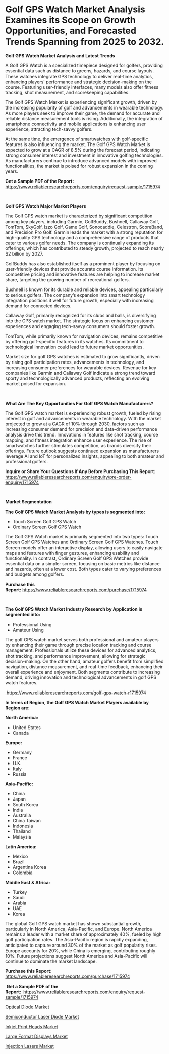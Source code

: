 <p><h1>Golf GPS Watch Market Analysis Examines its Scope on Growth Opportunities, and Forecasted Trends Spanning from 2025 to 2032.</h1></p><p><strong>Golf GPS Watch Market Analysis and Latest Trends</strong></p>
<p><p>A Golf GPS Watch is a specialized timepiece designed for golfers, providing essential data such as distance to greens, hazards, and course layouts. These watches integrate GPS technology to deliver real-time analytics, enhancing players' performance and strategic decision-making on the course. Featuring user-friendly interfaces, many models also offer fitness tracking, shot measurement, and scorekeeping capabilities.</p><p>The Golf GPS Watch Market is experiencing significant growth, driven by the increasing popularity of golf and advancements in wearable technology. As more players seek to improve their game, the demand for accurate and reliable distance measurement tools is rising. Additionally, the integration of smartphone connectivity and mobile applications is enhancing user experience, attracting tech-savvy golfers.</p><p>At the same time, the emergence of smartwatches with golf-specific features is also influencing the market. The Golf GPS Watch Market is expected to grow at a CAGR of 8.5% during the forecast period, indicating strong consumer interest and investment in innovative golfing technologies. As manufacturers continue to introduce advanced models with improved functionalities, the market is poised for robust expansion in the coming years.</p></p>
<p><strong>Get a Sample PDF of the Report:&nbsp;</strong> <a href="https://www.reliableresearchreports.com/enquiry/request-sample/1715974?utm_campaign=9&utm_medium=2&utm_source=Github&utm_content=ia&utm_term=11022025&utm_id=golf-gps-watch">https://www.reliableresearchreports.com/enquiry/request-sample/1715974</a></p>
<p>&nbsp;</p>
<p><strong>Golf GPS Watch Major Market Players</strong></p>
<p><p>The Golf GPS watch market is characterized by significant competition among key players, including Garmin, GolfBuddy, Bushnell, Callaway Golf, TomTom, SkyGolf, Izzo Golf, Game Golf, Sonocaddie, Celestron, ScoreBand, and Precision Pro Golf. Garmin leads the market with a strong reputation for high-quality GPS technology and a comprehensive range of products that cater to various golfer needs. The company is continually expanding its offerings, which has contributed to steady growth, projected to reach nearly $2 billion by 2027.</p><p>GolfBuddy has also established itself as a prominent player by focusing on user-friendly devices that provide accurate course information. Its competitive pricing and innovative features are helping to increase market share, targeting the growing number of recreational golfers.</p><p>Bushnell is known for its durable and reliable devices, appealing particularly to serious golfers. The company’s expansion into smart technology integration positions it well for future growth, especially with increasing demand for connected devices.</p><p>Callaway Golf, primarily recognized for its clubs and balls, is diversifying into the GPS watch market. The strategic focus on enhancing customer experiences and engaging tech-savvy consumers should foster growth.</p><p>TomTom, while primarily known for navigation devices, remains competitive by offering golf-specific features in its watches. Its commitment to technological innovation could lead to future market opportunities.</p><p>Market size for golf GPS watches is estimated to grow significantly, driven by rising golf participation rates, advancements in technology, and increasing consumer preferences for wearable devices. Revenue for key companies like Garmin and Callaway Golf indicate a strong trend toward sporty and technologically advanced products, reflecting an evolving market poised for expansion.</p></p>
<p>&nbsp;</p>
<p><strong>What Are The Key Opportunities For Golf GPS Watch Manufacturers?</strong></p>
<p><p>The Golf GPS watch market is experiencing robust growth, fueled by rising interest in golf and advancements in wearable technology. With the market projected to grow at a CAGR of 10% through 2030, factors such as increasing consumer demand for precision and data-driven performance analysis drive this trend. Innovations in features like shot tracking, course mapping, and fitness integration enhance user experience. The rise of smartwatches further stimulates competition, as brands diversify their offerings. Future outlook suggests continued expansion as manufacturers leverage AI and IoT for personalized insights, appealing to both amateur and professional golfers.</p></p>
<p><strong>Inquire or Share Your Questions If Any Before Purchasing This Report:</strong> <a href="https://www.reliableresearchreports.com/enquiry/pre-order-enquiry/1715974?utm_campaign=9&utm_medium=2&utm_source=Github&utm_content=ia&utm_term=11022025&utm_id=golf-gps-watch">https://www.reliableresearchreports.com/enquiry/pre-order-enquiry/1715974</a></p>
<p>&nbsp;</p>
<p><strong>Market Segmentation</strong></p>
<p><strong>The Golf GPS Watch Market Analysis by types is segmented into:</strong></p>
<p><ul><li>Touch Screen Golf GPS Watch</li><li>Ordinary Screen Golf GPS Watch</li></ul></p>
<p><p>The Golf GPS Watch market is primarily segmented into two types: Touch Screen Golf GPS Watches and Ordinary Screen Golf GPS Watches. Touch Screen models offer an interactive display, allowing users to easily navigate maps and features with finger gestures, enhancing usability and functionality. In contrast, Ordinary Screen Golf GPS Watches provide essential data on a simpler screen, focusing on basic metrics like distance and hazards, often at a lower cost. Both types cater to varying preferences and budgets among golfers.</p></p>
<p><strong>Purchase this Report:&nbsp;</strong><a href="https://www.reliableresearchreports.com/purchase/1715974?utm_campaign=9&utm_medium=2&utm_source=Github&utm_content=ia&utm_term=11022025&utm_id=golf-gps-watch">https://www.reliableresearchreports.com/purchase/1715974</a></p>
<p>&nbsp;</p>
<p><strong>The Golf GPS Watch Market Industry Research by Application is segmented into:</strong></p>
<p><ul><li>Professional Using</li><li>Amateur Using</li></ul></p>
<p><p>The golf GPS watch market serves both professional and amateur players by enhancing their game through precise location tracking and course management. Professionals utilize these devices for advanced analytics, shot tracking, and performance improvement, allowing for strategic decision-making. On the other hand, amateur golfers benefit from simplified navigation, distance measurement, and real-time feedback, enhancing their overall experience and enjoyment. Both segments contribute to increasing demand, driving innovation and technological advancements in golf GPS watch features.</p></p>
<p><a href="https://www.reliableresearchreports.com/golf-gps-watch-r1715974?utm_campaign=9&utm_medium=2&utm_source=Github&utm_content=ia&utm_term=11022025&utm_id=golf-gps-watch">&nbsp;https://www.reliableresearchreports.com/golf-gps-watch-r1715974</a></p>
<p><strong>In terms of Region, the Golf GPS Watch Market Players available by Region are:</strong></p>
<p>
    <p> <strong> North America: </strong>
        <ul>
            <li>United States</li>
            <li>Canada</li>
        </ul>
        </p> 
    <p> <strong> Europe: </strong>
        <ul>
            <li>Germany</li>
            <li>France</li>
            <li>U.K.</li>
            <li>Italy</li>
            <li>Russia</li>
        </ul>
        </p> 
    <p> <strong> Asia-Pacific: </strong>
        <ul>
            <li>China</li>
            <li>Japan</li>
            <li>South Korea</li>
            <li>India</li>
            <li>Australia</li>
            <li>China Taiwan</li>
            <li>Indonesia</li>
            <li>Thailand</li>
            <li>Malaysia</li>
        </ul>
        </p> 
    <p> <strong> Latin America: </strong>
        <ul>
            <li>Mexico</li>
            <li>Brazil</li>
            <li>Argentina Korea</li>
            <li>Colombia</li>
        </ul>
        </p> 
    <p> <strong> Middle East & Africa: </strong>
        <ul>
            <li>Turkey</li>
            <li>Saudi</li>
            <li>Arabia</li>
            <li>UAE</li>
            <li>Korea</li>
        </ul>
    </p>
    </p>
<p><p>The global Golf GPS watch market has shown substantial growth, particularly in North America, Asia-Pacific, and Europe. North America remains a leader with a market share of approximately 40%, fueled by high golf participation rates. The Asia-Pacific region is rapidly expanding, anticipated to capture around 30% of the market as golf popularity rises. Europe accounts for 20%, while China is emerging, contributing roughly 10%. Future projections suggest North America and Asia-Pacific will continue to dominate the market landscape.</p></p>
<p><strong>Purchase this Report: </strong><a href="https://www.reliableresearchreports.com/purchase/1715974?utm_campaign=9&utm_medium=2&utm_source=Github&utm_content=ia&utm_term=11022025&utm_id=golf-gps-watch">https://www.reliableresearchreports.com/purchase/1715974</a></p>
<p>&nbsp;<strong>Get a Sample PDF of the Report:&nbsp;&nbsp;</strong><a href="https://www.reliableresearchreports.com/enquiry/request-sample/1715974?utm_campaign=9&utm_medium=2&utm_source=Github&utm_content=ia&utm_term=11022025&utm_id=golf-gps-watch">https://www.reliableresearchreports.com/enquiry/request-sample/1715974</a></p>
<p><strong></strong></p>
<p><p><a href="https://github.com/taxyevgwlle/Market-Research-Report-List-1/blob/main/optical-diode-market.md?utm_campaign=9&utm_medium=2&utm_source=Github&utm_content=ia&utm_term=11022025&utm_id=golf-gps-watch">Optical Diode Market</a></p><p><a href="https://github.com/ezahdyre/Market-Research-Report-List-1/blob/main/semiconductor-laser-diode-market.md?utm_campaign=9&utm_medium=2&utm_source=Github&utm_content=ia&utm_term=11022025&utm_id=golf-gps-watch">Semiconductor Laser Diode Market</a></p><p><a href="https://github.com/kaqiewan/Market-Research-Report-List-1/blob/main/inkjet-print-heads-market.md?utm_campaign=9&utm_medium=2&utm_source=Github&utm_content=ia&utm_term=11022025&utm_id=golf-gps-watch">Inkjet Print Heads Market</a></p><p><a href="https://github.com/elodielamto06/Market-Research-Report-List-1/blob/main/large-format-displays-market.md?utm_campaign=9&utm_medium=2&utm_source=Github&utm_content=ia&utm_term=11022025&utm_id=golf-gps-watch">Large Format Displays Market</a></p><p><a href="https://github.com/verikaahova/Market-Research-Report-List-1/blob/main/injection-lasers-market.md?utm_campaign=9&utm_medium=2&utm_source=Github&utm_content=ia&utm_term=11022025&utm_id=golf-gps-watch">Injection Lasers Market</a></p></p>